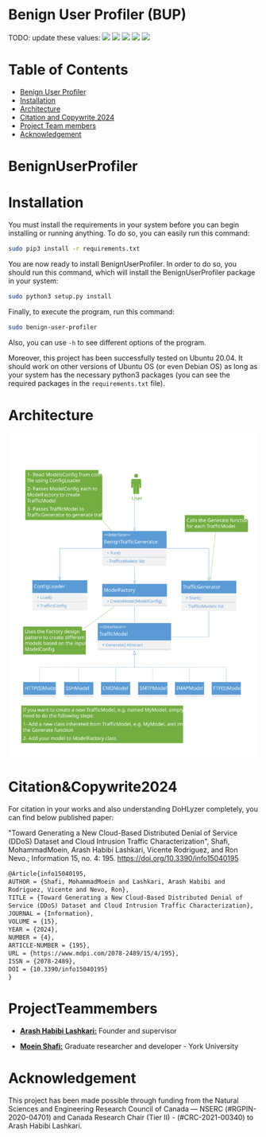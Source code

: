 # Benign User Profiler (BUP)

TODO: update these values:
![](https://img.shields.io/github/stars/pandao/editor.md.svg) ![](https://img.shields.io/github/forks/pandao/editor.md.svg) ![](https://img.shields.io/github/tag/pandao/editor.md.svg) ![](https://img.shields.io/github/release/pandao/editor.md.svg) ![](https://img.shields.io/github/issues/pandao/editor.md.svg)


# Table of Contents

- [Benign User Profiler](#BenignUserProfiler)
- [Installation](#installation)
- [Architecture](#Architecture)
- [Citation and Copywrite 2024](#Citation&Copywrite2024)
- [Project Team members](#ProjectTeammembers)
- [Acknowledgement](#Acknowledgement)



# BenignUserProfiler




# Installation

You must install the requirements in your system before you can begin installing or running anything. To do so, you can easily run this command:

```bash
sudo pip3 install -r requirements.txt
```

You are now ready to install BenignUserProfiler. In order to do so, you should run this command, which will install the BenignUserProfiler package in your system:

```bash
sudo python3 setup.py install
```

Finally, to execute the program, run this command:

```bash
sudo benign-user-profiler
```
Also, you can use `-h` to see different options of the program.

Moreover, this project has been successfully tested on Ubuntu 20.04. It should work on other versions of Ubuntu OS (or even Debian OS) as long as your system has the necessary python3 packages (you can see the required packages in the `requirements.txt` file).

# Architecture


![](./architecture.svg)


# Citation&Copywrite2024 


 
For citation in your works and also understanding DoHLyzer completely, you can find below published paper:

"Toward Generating a New Cloud-Based Distributed Denial of Service (DDoS) Dataset and Cloud Intrusion Traffic Characterization", Shafi, MohammadMoein, Arash Habibi Lashkari, Vicente Rodriguez, and Ron Nevo.; Information 15, no. 4: 195. https://doi.org/10.3390/info15040195

```
@Article{info15040195,
AUTHOR = {Shafi, MohammadMoein and Lashkari, Arash Habibi and Rodriguez, Vicente and Nevo, Ron},
TITLE = {Toward Generating a New Cloud-Based Distributed Denial of Service (DDoS) Dataset and Cloud Intrusion Traffic Characterization},
JOURNAL = {Information},
VOLUME = {15},
YEAR = {2024},
NUMBER = {4},
ARTICLE-NUMBER = {195},
URL = {https://www.mdpi.com/2078-2489/15/4/195},
ISSN = {2078-2489},
DOI = {10.3390/info15040195}
}
  ```




# ProjectTeammembers 

* [**Arash Habibi Lashkari:**](http://ahlashkari.com/index.asp) Founder and supervisor

* [**Moein Shafi:**](https://github.com/moein-shafi) Graduate researcher and developer - York University



# Acknowledgement
This project has been made possible through funding from the Natural Sciences and Engineering Research Council of Canada — NSERC (#RGPIN-2020-04701) and Canada Research Chair (Tier II) - (#CRC-2021-00340) to Arash Habibi Lashkari.

